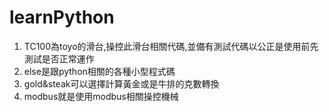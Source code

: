 # learnPython
1. TC100為toyo的滑台,操控此滑台相關代碼,並備有測試代碼以公正是使用前先測試是否正常運作
2. else是跟python相關的各種小型程式碼
3. gold&steak可以選擇計算黃金或是牛排的克數轉換
4. modbus就是使用modbus相關操控機械
